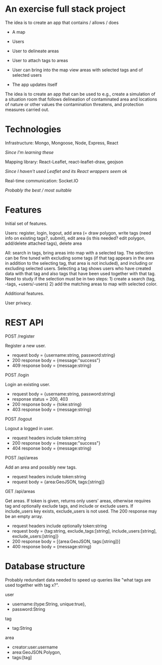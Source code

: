 # An exercise full stack project

The idea is to create an app that contains / allows / does

* A map

* Users

* User to delineate areas

* User to attach tags to areas

* User can bring into the map view areas with selected tags and of selected users

* The app updates itself

The idea is to create an app that can be used to e.g., create a
simulation of a situation room that follows delineation of
contaminated area and locations of nature or other values the
contamination threatens, and protection measures carried out.

# Technologies

Infrastructure: Mongo, Mongoose, Node, Express, React

*Since I'm learning these*

Mapping library: React-Leaflet, react-leaflet-draw, geojson

*Since I haven't used Leaflet and its React wrappers seem ok*

Real-time communication: Socket.IO

*Probably the best / most suitable*

# Features

Initial set of features.

Users: register, login, logout, add area (= draw polygon, write tags
(need info on existing tags?, submit), edit area (is this needed? edit
polygon, add/delete attached tags), delete area

All: search in tags, bring areas into map with a selected tag. The
selection can be fine tuned with excluding some tags (if that tag
appears in the area in addition to the selecting tag, that area is not
included), and including or excluding selected users. Selecting a tag
shows users who have created data with that tag and also tags that
have been used together with that tag. Need to study if the selection
must be in two steps: 1) create a search (tag, -tags, +users/-users)
2) add the matching areas to map with selected color.

Additional features.

User privacy.

# REST API

POST /register

Register a new user.

* request body = {username:string, password:string}
* 200 response body = {message:"success"}
* 409 response body = {message:string}

POST /login

Login an existing user.

* request body = {username:string, password:string}
* response status = 200, 403
* 200 response body = {toke:string}
* 403 response body = {message:string}

POST /logout

Logout a logged in user.

* request headers include token:string
* 200 response body = {message:"success"}
* 404 response body = {message:string}

POST /api/areas

Add an area and possibly new tags.

* request headers include token:string
* request body = {area:GeoJSON, tags:[string]}

GET /api/areas

Get areas. If token is given, returns only users' areas, otherwise
requires tag and optionally exclude tags, and include or exclude
users. If include_users key exists, exclude_users is not used. The 200
response may be an empty array.

* request headers include optionally token:string
* request body = {tag:string,
                exclude_tags:[string],
                include_users:[string],
                exclude_users:[string]}
* 200 response body = [{area:GeoJSON, tags:[string]}]
* 400 response body = {message:string}

# Database structure

Probably redundant data needed to speed up queries like "what tags are
used together with tag x?".

user

* username:{type:String, unique:true},
* password:String

tag

* tag:String

area

* creator:user.username
* area:GeoJSON.Polygon,
* tags:[tag]
